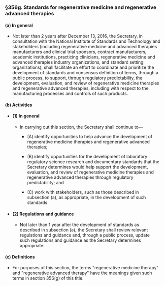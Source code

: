 ### §356g. Standards for regenerative medicine and regenerative advanced therapies
#### (a) In general
* Not later than 2 years after December 13, 2016, the Secretary, in consultation with the National Institute of Standards and Technology and stakeholders (including regenerative medicine and advanced therapies manufacturers and clinical trial sponsors, contract manufacturers, academic institutions, practicing clinicians, regenerative medicine and advanced therapies industry organizations, and standard setting organizations), shall facilitate an effort to coordinate and prioritize the development of standards and consensus definition of terms, through a public process, to support, through regulatory predictability, the development, evaluation, and review of regenerative medicine therapies and regenerative advanced therapies, including with respect to the manufacturing processes and controls of such products.

#### (b) Activities
* #### (1) In general
  * In carrying out this section, the Secretary shall continue to—

    * (A) identify opportunities to help advance the development of regenerative medicine therapies and regenerative advanced therapies;

    * (B) identify opportunities for the development of laboratory regulatory science research and documentary standards that the Secretary determines would help support the development, evaluation, and review of regenerative medicine therapies and regenerative advanced therapies through regulatory predictability; and

    * (C) work with stakeholders, such as those described in subsection (a), as appropriate, in the development of such standards.

* #### (2) Regulations and guidance
  * Not later than 1 year after the development of standards as described in subsection (a), the Secretary shall review relevant regulations and guidance and, through a public process, update such regulations and guidance as the Secretary determines appropriate.

#### (c) Definitions
* For purposes of this section, the terms "regenerative medicine therapy" and "regenerative advanced therapy" have the meanings given such terms in section 356(g) of this title.